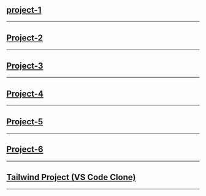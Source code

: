 ## [project-1](https://github.com/Ranjan-02/html-css/tree/main/project_1)


---
## [Project-2](https://github.com/Ranjan-02/html-css/tree/main/project_2)
---
## [Project-3](https://github.com/Ranjan-02/html-css/tree/main/project_3)
---
## [Project-4](https://github.com/Ranjan-02/html-css/tree/main/project_4)
---
## [Project-5](https://github.com/Ranjan-02/html-css/tree/main/project_5)
---
## [Project-6](https://github.com/Ranjan-02/html-css/tree/main/project_6)
---
## [Tailwind Project (VS Code Clone)](https://github.com/Ranjan-02/html-css/tree/main/VS_CODE%20clone)
---